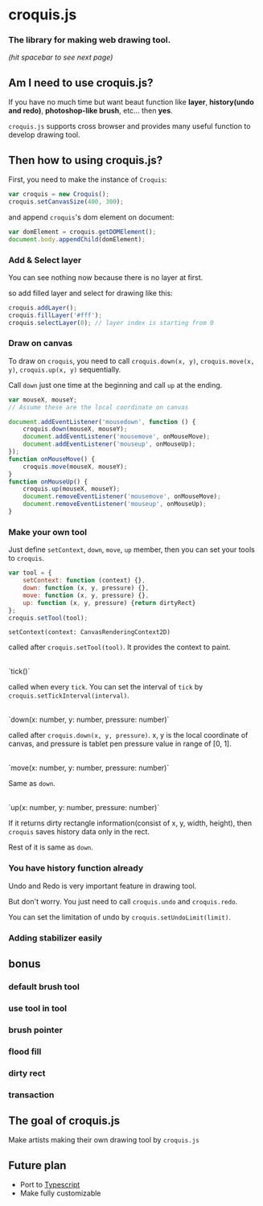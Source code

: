 # croquis.js

### The library for making web drawing tool.

_(hit spacebar to see next page)_


<!-- >>> -->
## Am I need to use croquis.js?

If you have no much time but want beaut function
like __layer__, __history(undo and redo)__, __photoshop-like brush__, etc...
then __yes__.

`croquis.js` supports cross browser and
provides many useful function to develop drawing tool.


<!-- >>> -->
## Then how to using croquis.js?

First, you need to make the instance of `Croquis`:

```javascript
var croquis = new Croquis();
croquis.setCanvasSize(400, 300);
```

and append `croquis`'s dom element on document:

```javascript
var domElement = croquis.getDOMElement();
document.body.appendChild(domElement);
```


<!-- vvv -->
### Add & Select layer

You can see nothing now because there is no layer at first.

so add filled layer and select for drawing like this:

```javascript
croquis.addLayer();
croquis.fillLayer('#fff');
croquis.selectLayer(0); // layer index is starting from 0
```


<!-- vvv -->
### Draw on canvas

To draw on `croquis`, you need to call
`croquis.down(x, y)`, `croquis.move(x, y)`, `croquis.up(x, y)` sequentially.

Call `down` just one time at the beginning and call `up` at the ending.

```javascript
var mouseX, mouseY;
// Assume these are the local coordinate on canvas

document.addEventListener('mousedown', function () {
    croquis.down(mouseX, mouseY);
    document.addEventListener('mousemove', onMouseMove);
    document.addEventListener('mouseup', onMouseUp);
});
function onMouseMove() {
    croquis.move(mouseX, mouseY);
}
function onMouseUp() {
    croquis.up(mouseX, mouseY);
    document.removeEventListener('mousemove', onMouseMove);
    document.removeEventListener('mouseup', onMouseUp);
}
```


<!-- vvv -->
### Make your own tool

Just define `setContext`, `down`, `move`, `up` member,
then you can set your tools to `croquis`.

```javascript
var tool = {
    setContext: function (context) {},
    down: function (x, y, pressure) {},
    move: function (x, y, pressure) {},
    up: function (x, y, pressure) {return dirtyRect}
};
croquis.setTool(tool);
```


<!-- vvv -->
`setContext(context: CanvasRenderingContext2D)`

called after `croquis.setTool(tool)`.
It provides the context to paint.

<br>
`tick()`

called when every `tick`.
You can set the interval of `tick` by `croquis.setTickInterval(interval)`.

<br>
`down(x: number, y: number, pressure: number)`

called after `croquis.down(x, y, pressure)`.
x, y is the local coordinate of canvas,
and pressure is tablet pen pressure value in range of [0, 1].

<br>
`move(x: number, y: number, pressure: number)`

Same as `down`.

<!-- vvv -->
<br>
`up(x: number, y: number, pressure: number)`

If it returns dirty rectangle information(consist of x, y, width, height),
then `croquis` saves history data only in the rect.

Rest of it is same as `down`.


<!-- vvv -->
### You have history function already

Undo and Redo is very important feature in drawing tool.

But don't worry. You just need to call `croquis.undo` and `croquis.redo`.

You can set the limitation of undo by `croquis.setUndoLimit(limit)`.


<!-- vvv -->
### Adding stabilizer easily


<!-- >>> -->
## bonus

### default brush tool

### use tool in tool

### brush pointer

### flood fill

### dirty rect

### transaction


<!-- >>> -->
## The goal of croquis.js

Make artists making their own drawing tool by `croquis.js`


<!-- >>> -->
## Future plan

 * Port to [Typescript](http://www.typescriptlang.org/)
 * Make fully customizable
